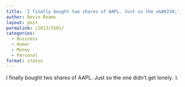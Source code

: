 ```yaml
---
title: 'I finally bought two shares of AAPL. Just so the o&#8230;'
author: Devin Reams
layout: post
permalink: /2013/5501/
categories:
  - Business
  - Humor
  - Money
  - Personal
format: status
---
```

I finally bought two shares of AAPL. Just so the one didn&#8217;t get lonely. :&#92;